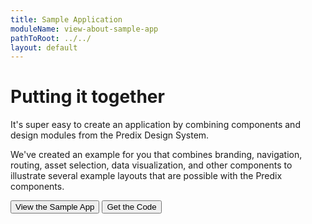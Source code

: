 ```yaml
---
title: Sample Application
moduleName: view-about-sample-app
pathToRoot: ../../
layout: default
---
```


# Putting it together

It's super easy to create an application by combining components and design modules from the Predix Design System.

We've created an example for you that combines branding, navigation, routing, asset selection, data visualization, and other
components to illustrate several example layouts that are possible with the Predix components.

<a href="https://www.predix-ui.com/px-sample-app" target="_blank" rel="noopener"><button class="btn btn--primary">View the Sample App</button></a>
<a href="https://github.com/PredixDev/px-sample-app" target="_blank" rel="noopener"><button class="btn btn--primary">Get the Code</button></a>
